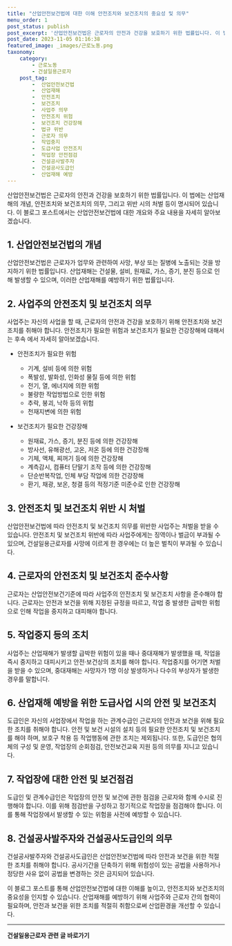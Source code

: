 ```yaml
---
title: "산업안전보건법에 대한 이해 안전조치와 보건조치의 중요성 및 의무"
menu_order: 1
post_status: publish
post_excerpt: '산업안전보건법은 근로자의 안전과 건강을 보호하기 위한 법률입니다. 이 법에는 산업재해의 개념, 안전조치와 보건조치의 의무, 그리고 위반 시의 처벌 등이 명시되어 있습니다. 이 블로그 포스트에서는 산업안전보건법에 대한 개요와 주요 내용을 자세히 알아보겠습니다.'
post_date: 2023-11-05 01:16:38
featured_image: _images/근로노동.png
taxonomy:
    category:
        - 근로노동
        - 건설일용근로자
    post_tag:
        -  산업안전보건법
        -  산업재해
        -  안전조치
        -  보건조치
        -  사업주 의무
        -  안전조치 위험
        -  보건조치 건강장해
        -  법규 위반
        -  근로자 의무
        -  작업중지
        -  도급사업 안전조치
        -  작업장 안전점검
        -  건설공사발주자
        -  건설공사도급인
        -  산업재해 예방
---
```



산업안전보건법은 근로자의 안전과 건강을 보호하기 위한 법률입니다. 이 법에는 산업재해의 개념, 안전조치와 보건조치의 의무, 그리고 위반 시의 처벌 등이 명시되어 있습니다. 이 블로그 포스트에서는 산업안전보건법에 대한 개요와 주요 내용을 자세히 알아보겠습니다.

## 1. 산업안전보건법의 개념

산업안전보건법은 근로자가 업무와 관련하여 사망, 부상 또는 질병에 노출되는 것을 방지하기 위한 법률입니다. 산업재해는 건설물, 설비, 원재료, 가스, 증기, 분진 등으로 인해 발생할 수 있으며, 이러한 산업재해를 예방하기 위한 법률입니다.

## 2. 사업주의 안전조치 및 보건조치 의무

사업주는 자신의 사업을 할 때, 근로자의 안전과 건강을 보호하기 위해 안전조치와 보건조치를 취해야 합니다. 안전조치가 필요한 위험과 보건조치가 필요한 건강장해에 대해서는 후속  에서 자세히 알아보겠습니다.

- 안전조치가 필요한 위험
  - 기계, 설비 등에 의한 위험
  - 폭발성, 발화성, 인화성 물질 등에 의한 위험
  - 전기, 열, 에너지에 의한 위험
  - 불량한 작업방법으로 인한 위험
  - 추락, 붕괴, 낙하 등의 위험
  - 천재지변에 의한 위험

- 보건조치가 필요한 건강장해
  - 원재료, 가스, 증기, 분진 등에 의한 건강장해
  - 방사선, 유해광선, 고온, 저온 등에 의한 건강장해
  - 기체, 액체, 찌꺼기 등에 의한 건강장해
  - 계측감시, 컴퓨터 단말기 조작 등에 의한 건강장해
  - 단순반복작업, 인체 부담 작업에 의한 건강장해
  - 환기, 채광, 보온, 청결 등의 적정기준 미준수로 인한 건강장해

## 3. 안전조치 및 보건조치 위반 시 처벌

산업안전보건법에 따라 안전조치 및 보건조치 의무를 위반한 사업주는 처벌을 받을 수 있습니다. 안전조치 및 보건조치 위반에 따라 사업주에게는 징역이나 벌금이 부과될 수 있으며, 건설일용근로자를 사망에 이르게 한 경우에는 더 높은 벌칙이 부과될 수 있습니다.

## 4. 근로자의 안전조치 및 보건조치 준수사항

근로자는 산업안전보건기준에 따라 사업주의 안전조치 및 보건조치 사항을 준수해야 합니다. 근로자는 안전과 보건을 위해 지정된 규정을 따르고, 작업 중 발생한 급박한 위험으로 인해 작업을 중지하고 대피해야 합니다.

## 5. 작업중지 등의 조치

사업주는 산업재해가 발생할 급박한 위험이 있을 때나 중대재해가 발생했을 때, 작업을 즉시 중지하고 대피시키고 안전·보건상의 조치를 해야 합니다. 작업중지를 어기면 처벌을 받을 수 있으며, 중대재해는 사망자가 1명 이상 발생하거나 다수의 부상자가 발생한 경우를 말합니다.

## 6. 산업재해 예방을 위한 도급사업 시의 안전 및 보건조치

도급인은 자신의 사업장에서 작업을 하는 관계수급인 근로자의 안전과 보건을 위해 필요한 조치를 취해야 합니다. 안전 및 보건 시설의 설치 등의 필요한 안전조치 및 보건조치를 해야 하며, 보호구 착용 등 작업행동에 관한 조치는 제외됩니다. 또한, 도급인은 협의체의 구성 및 운영, 작업장의 순회점검, 안전보건교육 지원 등의 의무를 지니고 있습니다.

## 7. 작업장에 대한 안전 및 보건점검

도급인 및 관계수급인은 작업장의 안전 및 보건에 관한 점검을 근로자와 함께 수시로 진행해야 합니다. 이를 위해 점검반을 구성하고 정기적으로 작업장을 점검해야 합니다. 이를 통해 작업장에서 발생할 수 있는 위험을 사전에 예방할 수 있습니다.

## 8. 건설공사발주자와 건설공사도급인의 의무

건설공사발주자와 건설공사도급인은 산업안전보건법에 따라 안전과 보건을 위한 적절한 조치를 취해야 합니다. 공사기간을 단축하기 위해 위험성이 있는 공법을 사용하거나 정당한 사유 없이 공법을 변경하는 것은 금지되어 있습니다.

이 블로그 포스트를 통해 산업안전보건법에 대한 이해를 높이고, 안전조치와 보건조치의 중요성을 인지할 수 있습니다. 산업재해를 예방하기 위해 사업주와 근로자 간의 협력이 필요하며, 안전과 보건을 위한 조치를 적절히 취함으로써 산업환경을 개선할 수 있습니다.
<!-- wp:separator -->
<hr class="wp-block-separator has-alpha-channel-opacity"/>
<!-- /wp:separator -->

<!-- wp:group {"backgroundColor":"base","layout":{"type":"constrained"}} -->
<div class="wp-block-group has-base-background-color has-background"><!-- wp:paragraph {"align":"center","fontSize":"medium"} -->
<p class="has-text-align-center has-large-font-size"><strong>건설일용근로자 관련 글 바로가기</strong></p>
<!-- /wp:paragraph -->


<!-- wp:latest-posts
{"categories":[{"id":9606,"count":19,"description":"","link":"https://uknowlaw.com/category/%ea%b1%b4%ec%84%a4%ec%9d%bc%ec%9a%a9%ea%b7%bc%eb%a1%9c%ec%9e%90/","name":"건설일용근로자","slug":"건설일용근로자","taxonomy":"category","parent":0,"meta":[],"_links":{"self":[{"href":"https://uknowlaw.com/wp-json/wp/v2/categories/9606"}],"collection":[{"href":"https://uknowlaw.com/wp-json/wp/v2/categories"}],"about":[{"href":"https://uknowlaw.com/wp-json/wp/v2/taxonomies/category"}],"wp:post_type":[{"href":"https://uknowlaw.com/wp-json/wp/v2/posts?categories=9606"}],"curies":[{"name":"wp","href":"https://api.w.org/{rel}","templated":true}]}}],"postsToShow":100,"excerptLength":28,"postLayout":"grid","columns":2,"featuredImageAlign":"left","featuredImageSizeSlug":"large","fontSize":"small"} /--></div>
<!-- /wp:group -->